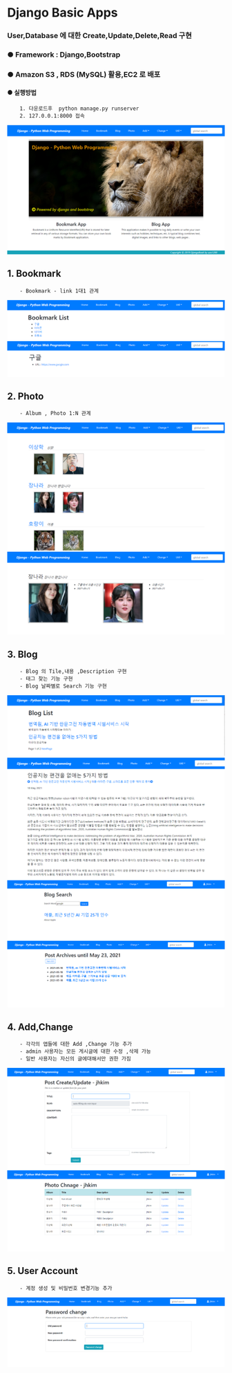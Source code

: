 # Django Basic Apps

### User,Database 에 대한 Create,Update,Delete,Read 구현
### ● Framework : Django,Bootstrap 
### ● Amazon S3 , RDS (MySQL) 활용,EC2 로 배포

#### ● 실행방법 
        1. 다운로드후  python manage.py runserver
        2. 127.0.0.1:8000 접속

<img src="/Results/home.png">    


## 1. Bookmark 
        - Bookmark - link 1대1 관계    
<img src="/Results/Bookmark_List.png">  
<img src="/Results/Bookmark_Detail.png">  

## 2. Photo 
        - Album , Photo 1:N 관계 
<img src="/Results/Photo_List.png">  
<img src="/Results/Album_Detail.png">  

## 3. Blog
        - Blog 의 Tile,내용 ,Description 구현
        - 태그 찾는 기능 구현 
        - Blog 날짜별로 Search 기능 구현 
<img src="/Results/Blog_List.png">  
<img src="/Results/Blog_Detail.png">  
<img src="/Results/Tag.png">  
<img src="/Results/Post_Archieve.png">  

## 4. Add,Change
        - 각각의 앱들에 대한 Add ,Change 기능 추가
        - admin 사용자는 모든 게시글에 대한 수정 ,삭제 가능 
        - 일반 사용자는 자신의 글에대해서만 권한 가짐

<img src="/Results/Post_Update.png">       
<img src="/Results/Change.png">  

## 5. User Account 
        - 계정 생성 및 비밀번호 변경기능 추가 
<img src="/Results/User_Change.png">  


